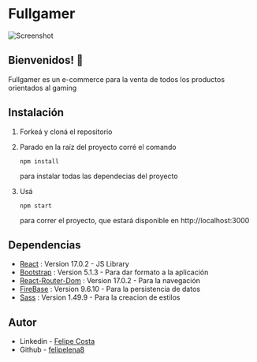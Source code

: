 # Fullgamer

![Screenshot](public/images/Diseño.png)

## Bienvenidos! 👋

Fullgamer es un e-commerce para la venta de todos los productos orientados al gaming


## Instalación

1. Forkeá y cloná el repositorio

2. Parado en la raíz del proyecto corré el comando 

   ```
   npm install
   ```

    para instalar todas las dependecias del proyecto

3. Usá 

   ```
   npm start
   ```

    para correr el proyecto, que estará disponible en http://localhost:3000
    
## Dependencias

- [React](https://reactjs.org/) : Version 17.0.2 - JS Library
- [Bootstrap](https://getbootstrap.com) : Version 5.1.3 - Para dar formato a la aplicación
- [React-Router-Dom](https://reactrouter.com) : Version 17.0.2 - Para la navegación
- [FireBase](https://firebase.google.com) : Version 9.6.10 - Para la persistencia de datos
- [Sass](https://sass-lang.com) : Version 1.49.9 -  Para la creacion de estilos

## Autor

- Linkedin - [Felipe Costa](https://www.linkedin.com/in/felipe-costa-006a7420b/)
- Github - [felipelena8](https://github.com/felipelena8)